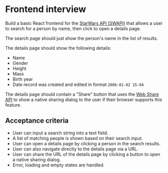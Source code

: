 # Frontend interview

Build a basic React frontend for the [StarWars API (SWAPI)](https://swapi.dev/documentation) that allows a user to search for a person by name, then click to open a details page.

The search page should just show the person's name in the list of results.

The details page should show the following details:
- Name
- Gender
- Height
- Mass
- Birth year
- Date record was created and edited in format `2006-01-02 15:04`

The details page should contain a "Share" button that uses the [Web Share API](https://developer.mozilla.org/en-US/docs/Web/API/Web_Share_API) to show a native sharing dialog to the user if their browser supports this feature.

## Acceptance criteria
- User can input a search string into a text field.
- A list of matching people is shown based on their search input.
- User can open a details page by clicking a person in the search results.
- User can also navigate directly to the details page via a URL.
- User can share the URL of the details page by clicking a button to open a native sharing dialog.
- Error, loading and empty states are handled.